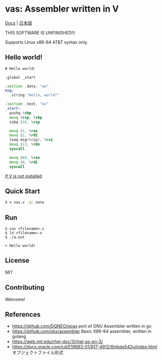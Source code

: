 
# vas: Assembler written in V

[Docs](https://github.com/v420v/vas/blob/main/doc/docs.md) | 
[日本語](https://github.com/v420v/vas/blob/main/doc/ドキュメント.md)

THIS SOFTWARE IS UNFINISHED!!!

Supports Linux x86-64 AT&T syntax only.

## Hello world!
```asm
# Hello world!

.global _start

.section .data, "aw"
msg:
  .string "Hello, world!"

.section .text, "ax"
_start:
  pushq %rbp
  movq %rsp, %rbp
  subq $16, %rsp

  movq $1, %rax
  movq $1, %rdi
  leaq msg(%rip), %rsi
  movq $13, %rdx
  syscall

  movq $60, %rax
  movq $0, %rdi
  syscall

```

[If V is not installed](https://github.com/vlang/v)

## Quick Start

```sh
$ v vas.v -gc none
```

## Run
```
$ vas <filename>.s
$ ld <filename>.o
$ ./a.out

> Hello world!
```

## License
MIT

## Contributing
Welcome!

## References
- https://github.com/DQNEO/goas port of GNU Assembler written in go
- https://github.com/skx/assembler Basic X86-64 assembler, written in golang
- https://web.mit.edu/rhel-doc/3/rhel-as-en-3/
- https://docs.oracle.com/cd/E19683-01/817-4912/6mkdg542u/index.html オブジェクトファイル形式


